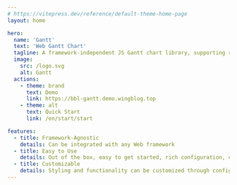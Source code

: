 ```yaml
---
# https://vitepress.dev/reference/default-theme-home-page
layout: home

hero:
  name: 'Gantt'
  text: 'Web Gantt Chart'
  tagline: A framework-independent JS Gantt chart library, supporting resize, drag-and-drop to create new tasks, custom styling, and duration mode functionalities.
  image:
    src: /logo.svg
    alt: Gantt
  actions:
    - theme: brand
      text: Demo
      link: https://bbl-gantt.demo.wingblog.top
    - theme: alt
      text: Quick Start
      link: /en/start/start

features:
  - title: Framework-Agnostic
    details: Can be integrated with any Web framework
  - title: Easy to Use
    details: Out of the box, easy to get started, rich configuration, clear documentation
  - title: Customizable
    details: Styling and functionality can be customized through configuration items
---
```

